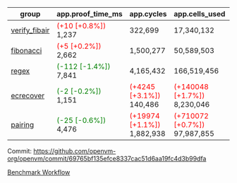 | group | app.proof_time_ms | app.cycles | app.cells_used | leaf.proof_time_ms | leaf.cycles | leaf.cells_used |
| -- | -- | -- | -- | -- | -- | -- |
| [verify_fibair](https://github.com/openvm-org/openvm/blob/benchmark-results/benchmarks-pr/1887/verify_fibair-69765bf135efce8337cac51d6aa19fc4d3b99dfa.md) |<span style='color: red'>(+10 [+0.8%])</span> 1,237 |  322,699 |  17,340,132 |- | - | - |
| [fibonacci](https://github.com/openvm-org/openvm/blob/benchmark-results/benchmarks-pr/1887/fibonacci-69765bf135efce8337cac51d6aa19fc4d3b99dfa.md) |<span style='color: red'>(+5 [+0.2%])</span> 2,662 |  1,500,277 |  50,589,503 |- | - | - |
| [regex](https://github.com/openvm-org/openvm/blob/benchmark-results/benchmarks-pr/1887/regex-69765bf135efce8337cac51d6aa19fc4d3b99dfa.md) |<span style='color: green'>(-112 [-1.4%])</span> 7,841 |  4,165,432 |  166,519,456 |- | - | - |
| [ecrecover](https://github.com/openvm-org/openvm/blob/benchmark-results/benchmarks-pr/1887/ecrecover-69765bf135efce8337cac51d6aa19fc4d3b99dfa.md) |<span style='color: green'>(-2 [-0.2%])</span> 1,151 | <span style='color: red'>(+4245 [+3.1%])</span> 140,486 | <span style='color: red'>(+140048 [+1.7%])</span> 8,230,046 |- | - | - |
| [pairing](https://github.com/openvm-org/openvm/blob/benchmark-results/benchmarks-pr/1887/pairing-69765bf135efce8337cac51d6aa19fc4d3b99dfa.md) |<span style='color: green'>(-25 [-0.6%])</span> 4,476 | <span style='color: red'>(+19974 [+1.1%])</span> 1,882,938 | <span style='color: red'>(+710072 [+0.7%])</span> 97,987,855 |- | - | - |


Commit: https://github.com/openvm-org/openvm/commit/69765bf135efce8337cac51d6aa19fc4d3b99dfa

[Benchmark Workflow](https://github.com/openvm-org/openvm/actions/runs/17002549626)
